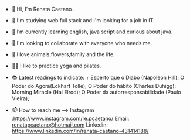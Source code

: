 - 👋 Hi, I’m Renata Caetano .
- 👀 I'm studying web full stack and I'm looking for a job in IT.
- 🌱 I’m currently learning english, java script and curious about java.
- 💞️ I'm looking to collaborate with everyone who needs me.
- 💖 I love animals,flowers,family and the life.
- 🤸‍♀️ I like to practice yoga and pilates.
- 📚 Latest readings to indicate:
      + Esperto que o Diabo (Napoleon Hill);
      O Poder do Agora(Eckhart Tolle);
      O Poder do hábito (Charles Duhigg);
      Morning Miracle (Hal Elrod);
      O Poder da autorresponsabilidade (Paulo Vieira);
      
- 📫 How to reach me -->
Instagram :https://www.instagram.com/re.pcaetano/
Email: renatapcaetano@hotmail.com
Linkedin: https://www.linkedin.com/in/renata-caetano-431414188/

<!---
RPCaetano/RPCaetano is a ✨ special ✨ repository because its `README.md` (this file) appears on your GitHub profile.
You can click the Preview link to take a look at your changes.
--->
